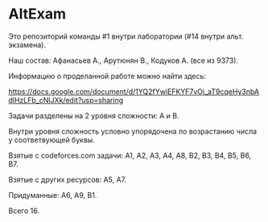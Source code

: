 # AltExam
Это репозиторий команды #1 внутри лаборатории (#14 внутри альт. экзамена). 

Наш состав:
Афанасьев А.,
Арутюнян В.,
Кодуков А. (все из 9373).


Информацию о проделанной работе можно найти здесь: 

https://docs.google.com/document/d/1YQ2fYwiEFKYF7vOj_aT9cqeHy3nbAdlHzLFb_cNlJXk/edit?usp=sharing


Задачи разделены на 2 уровня сложности: A и B.

Внутри уровня сложность условно упорядочена по возрастанию числа у соответвующей буквы.

Взятые с codeforces.com задачи: A1, A2, A3, A4, A8, B2, B3, B4, B5, B6, B7.

Взятые с других ресурсов: A5, A7.

Придуманные: A6, A9, B1.

Всего 16.
